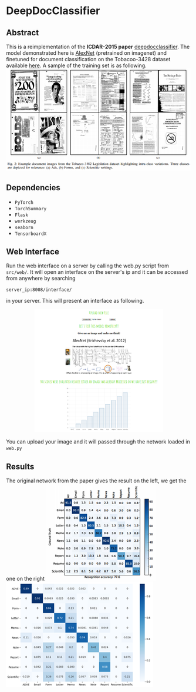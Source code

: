 # DeepDocClassifier
## Abstract
This is a reimplementation of the **ICDAR-2015 paper** [deepdocclassifier](https://ieeexplore.ieee.org/document/7333933/). 
The model demonstrated here is [AlexNet](https://papers.nips.cc/paper/4824-imagenet-classification-with-deep-convolutional-neural-networks.pdf) (pretrained on imagenet) and finetuned for document classification on the Tobacoo-3428 dataset available [here](https://lampsrv02.umiacs.umd.edu/projdb/project.php?id=72). A sample of the training set is as following.
![sample training images](imgs/sample_of_training_set.png)

## Dependencies

* `PyTorch`
* `TorchSummary`
* `Flask`
* `werkzeug`
* `seaborn`
* `TensorboardX` 

## Web Interface
Run the web interface on a server by calling the web.py script from `src/web/`. It will open an interface on the server's ip and it can be accessed from anywhere by searching
```
server_ip:8008/interface/
``` 
in your server. This will present an interface as following.

<p align="center">
  <img src="imgs/interface.png" width="350" title="Interface">
</p> 

You can upload your image and it will passed through the network loaded in `web.py`

## Results
The original network from the paper gives the result on the left, we get the one on the right
![their confusion](imgs/their_confusion.png) ![my confusion](imgs/confusion.png)